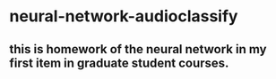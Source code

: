 # neural-network-audioclassify

## this is homework of the neural network in my first item in graduate student courses.
